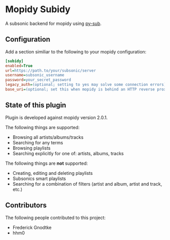 # Mopidy Subidy

A subsonic backend for mopidy using [py-sub](https://github.com/crustymonkey/py-sonic).

## Configuration

Add a section similiar to the following to your mopidy configuration:

```ini
[subidy]
enabled=True
url=https://path.to/your/subsonic/server
username=subsonic_username
password=your_secret_password
legacy_auth=(optional; setting to yes may solve some connection errors)
base_uri=(optional; set this when mopidy is behind an HTTP reverse proxy; example "/mopidy_subpath/")
```

## State of this plugin

Plugin is developed against mopidy version 2.0.1.

The following things are supported:

 * Browsing all artists/albums/tracks
 * Searching for any terms
 * Browsing playlists
 * Searching explicitly for one of: artists, albums, tracks

The following things are **not** supported:

  * Creating, editing and deleting playlists
  * Subsonics smart playlists
  * Searching for a combination of filters (artist and album, artist and track, etc.)

## Contributors

The following people contributed to this project:
 - Frederick Gnodtke
 - hhm0
